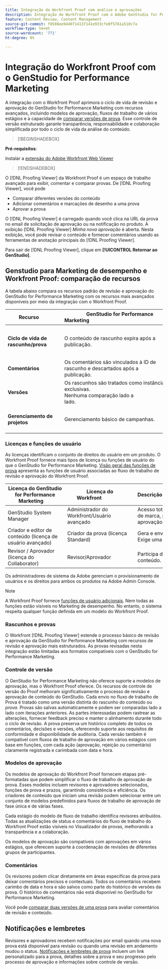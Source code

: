 ```yaml
---
title: Integração do Workfront Proof com análise e aprovações
description: Integração do Workfront Proof com o Adobe GenStudio for Performance Marketing.
feature: Content Review, Content Management
source-git-commit: f8508ee9440714137141e933cfe0f5761a510c7a
workflow-type: tm+mt
source-wordcount: '771'
ht-degree: 0%

---
```


# Integração do Workfront Proof com o GenStudio for Performance Marketing

A integração com o Workfront Proof aprimora o ciclo de vida de revisão e aprovação do GenStudio for Performance Marketing com recursos avançados, incluindo modelos de aprovação, fluxos de trabalho de vários estágios e a capacidade de [comparar versões de prova](https://experienceleague.adobe.com/en/docs/workfront/using/workfront-proof/work-with-proofs-in-wf-proof/review-proofs-web-proofing-viewer/compare-proofs). Esse controle de versão estruturado garante transparência, responsabilidade e colaboração simplificada por todo o ciclo de vida da análise do conteúdo.

>[!BEGINSHADEBOX]

**Pré-requisitos**:

Instalar a [extensão do Adobe Workfront Web Viewer](https://experienceleague.adobe.com/en/docs/workfront/using/review-and-approve-work/proofing/review-proofs-in-workfront/review-a-proof/review-proof-in-web-viewer-extension)

>[!ENDSHADEBOX]

O [!DNL Proofing Viewer] da Workfront Proof é um espaço de trabalho avançado para exibir, comentar e comparar provas. De [!DNL Proofing Viewer], você pode

* Comparar diferentes versões do conteúdo
* Adicionar comentários e marcações de desenho a uma prova
* Aprovar a prova

O [!DNL Proofing Viewer] é carregado quando você clica na URL da prova no email de solicitação de aprovação ou na notificação no produto. A exibição [!DNL Proofing Viewer] _Minha nova aprovação_ é aberta. Nesta exibição, você pode revisar o conteúdo e fornecer comentários usando as ferramentas de anotação principais do [!DNL Proofing Viewer].

Para sair de [!DNL Proofing Viewer], clique em **[!UICONTROL Retornar ao GenStudio]**.

## Genstudio para Marketing de desempenho e Workfront Proof: comparação de recursos

A tabela abaixo compara os recursos padrão de revisão e aprovação do GenStudio for Performance Marketing com os recursos mais avançados disponíveis por meio da integração com o Workfront Proof.

| Recurso        | GenStudio for Performance Marketing                                                                 | Workfront Proof                                                                 |
|-------------------------------|------------------------------------------------------------------------------------------------------|----------------------------------------------------------------------------------|
| **Ciclo de vida de rascunho/prova**        | O conteúdo de rascunho expira após a publicação. | Cadeias de aprovação de vários estágios, baseadas em função, com registros persistentes com carimbo de data e hora.<br> Todas as versões são retidas indefinidamente. |
| **Comentários**                | Os comentários são vinculados à ID de rascunho e descartados após a publicação.                                           | Comentários e anotações persistentes são retidos para auditoria e conformidade.     |
| **Versões**           | Os rascunhos são tratados como instâncias exclusivas.<br>Nenhuma comparação lado a lado.                                      | Controle completo da versão com ferramentas de comparação lado a lado e de sobreposição.        |
| **Gerenciamento de projetos** | Gerenciamento básico de campanhas. | Gerenciamento completo do ciclo de vida da campanha, incluindo personalização, modelos, relatórios e auditorias detalhadas. |

### Licenças e funções de usuário

As licenças identificam o conjunto de direitos do usuário em um produto. O Workfront Proof fornece mais tipos de licença ou funções de usuário do que o GenStudio for Performance Marketing. [Visão geral das funções de prova](https://experienceleague.adobe.com/en/docs/workfront/using/review-and-approve-work/proofing/proofing-overview/proof-roles) apresenta as funções de usuário associadas ao fluxo de trabalho de revisão e aprovação do Workfront Proof.

| Licença do GenStudio for Performance Marketing       | Licença do Workfront                 | Descrição                                                                                                                                                      |
|---------------------------------------------------|-----------------------------------|------------------------------------------------------------------------------------------------------------------------------------------------------------------|
| GenStudio System Manager                          | Administrador do Workfront/Usuário avançado | Acesso total aos recursos de Marketing de desempenho do GenStudio, como gerenciamento de marca, persona e produto. Gerencia fluxos de trabalho e configurações. Cria modelos de aprovação. |
| Criador e editor de conteúdo (licença de usuário avançado)   | Criador da prova (licença Standard)  | Gera e envia rascunhos de conteúdo. No Visualizador de provas, carrega ativos e inicia provas. Exige uma licença do Workfront Proof.                              |
| Revisor / Aprovador (licença do Collaborator)        | Revisor/Aprovador                 | Participa de revisões de vários estágios, adiciona comentários e aprova ou rejeita conteúdo.                                                                             |

Os administradores de sistema da Adobe gerenciam o provisionamento de usuários e os direitos para ambos os produtos na Adobe Admin Console.

>[!NOTE]
>
> A Workfront Proof fornece [funções de usuário adicionais](https://experienceleague.adobe.com/en/docs/workfront/using/review-and-approve-work/proofing/proofing-overview/proof-roles). Nem todas as funções estão visíveis no Marketing de desempenho. No entanto, o sistema respeita qualquer função definida em um modelo do Workfront Proof.

### Rascunhos e provas

O Workfront [!DNL Proofing Viewer] estende o processo básico de revisão e aprovação da GenStudio for Performance Marketing com recursos de revisão e aprovação mais estruturados. As provas revisadas nesta integração estão limitadas aos formatos compatíveis com o GenStudio for Performance Marketing.

### Controle de versão

O GenStudio for Performance Marketing não oferece suporte a modelos de aprovação, mas o Workfront Proof oferece. Os recursos de controle de versão do Proof melhoram significativamente o processo de revisão e aprovação de conteúdo do GenStudio. Cada envio no fluxo de trabalho de Prova é tratado como uma versão distinta do rascunho do conteúdo ou _prova_. Provas são salvas automaticamente e podem ser comparadas lado a lado com iterações anteriores. As partes interessadas podem rastrear as alterações, fornecer feedback preciso e manter o alinhamento durante todo o ciclo de revisão. A prova preserva um histórico completo de todos os comentários, decisões e versões, oferecendo suporte aos requisitos de conformidade e disponibilidade de auditoria. Cada versão também é compatível com fluxos de trabalho de aprovação em vários estágios com base em funções, com cada ação (aprovação, rejeição ou comentário) claramente registrada e carimbada com data e hora.

### Modelos de aprovação

Os modelos de aprovação do Workfront Proof fornecem etapas pré-formatadas que podem simplificar o fluxo de trabalho de aprovação de prova. Esses modelos incluem revisores e aprovadores selecionados, funções de prova e prazos, garantindo consistência e eficiência. Os criadores de conteúdo que iniciam uma revisão podem selecionar entre um conjunto de modelos predefinidos para fluxos de trabalho de aprovação de fase única e de várias fases.

Cada estágio do modelo de fluxo de trabalho identifica revisores atribuídos. Todas as atualizações de status e comentários do fluxo de trabalho do Workfront Proof estão visíveis no Visualizador de provas, melhorando a transparência e a colaboração.

Os modelos de aprovação são compatíveis com aprovações em vários estágios, que oferecem suporte à coordenação de revisões de diferentes grupos de participantes.

### Comentários

Os revisores podem clicar diretamente em áreas específicas da prova para deixar comentários precisos e contextuais. Todos os comentários recebem carimbo de data e hora e são salvos como parte do histórico de versões da prova. O histórico de comentários não está disponível no GenStudio for Performance Marketing.

Você pode [comparar duas versões de uma prova](https://experienceleague.adobe.com/en/docs/workfront/using/workfront-proof/work-with-proofs-in-wf-proof/review-proofs-web-proofing-viewer/compare-proofs) para avaliar comentários de revisão e conteúdo.

## Notificações e lembretes

Revisores e aprovadores recebem notificações por email quando uma nova prova está disponível para revisão ou quando uma revisão em andamento mudou o status.
[Notificações e lembretes de prova](https://experienceleague.adobe.com/en/docs/workfront/using/workfront-proof/proof-notifications-and-reminders/proof-notifications-and-reminders/proof-notifications-and-reminders) incluem um link personalizado para a prova, detalhes sobre a prova e seu progresso pelo processo de aprovação e informações sobre controle de versão.
